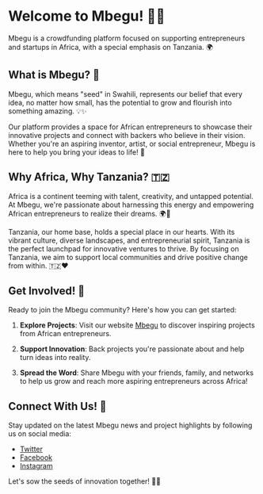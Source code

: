 # Welcome to Mbegu! 🌱🚀

Mbegu is a crowdfunding platform focused on supporting entrepreneurs and startups in Africa, with a special emphasis on Tanzania. 🌍

## What is Mbegu? 🌱

Mbegu, which means "seed" in Swahili, represents our belief that every idea, no matter how small, has the potential to grow and flourish into something amazing. 💡✨

Our platform provides a space for African entrepreneurs to showcase their innovative projects and connect with backers who believe in their vision. Whether you're an aspiring inventor, artist, or social entrepreneur, Mbegu is here to help you bring your ideas to life! 🌟

## Why Africa, Why Tanzania? 🇹🇿

Africa is a continent teeming with talent, creativity, and untapped potential. At Mbegu, we're passionate about harnessing this energy and empowering African entrepreneurs to realize their dreams. 🌍💼

Tanzania, our home base, holds a special place in our hearts. With its vibrant culture, diverse landscapes, and entrepreneurial spirit, Tanzania is the perfect launchpad for innovative ventures to thrive. By focusing on Tanzania, we aim to support local communities and drive positive change from within. 🇹🇿❤️

## Get Involved! 🤝

Ready to join the Mbegu community? Here's how you can get started:

1. **Explore Projects**: Visit our website [Mbegu](https://mbegu.africa) to discover inspiring projects from African entrepreneurs.

2. **Support Innovation**: Back projects you're passionate about and help turn ideas into reality.

3. **Spread the Word**: Share Mbegu with your friends, family, and networks to help us grow and reach more aspiring entrepreneurs across Africa!

## Connect With Us! 📲

Stay updated on the latest Mbegu news and project highlights by following us on social media:

- [Twitter](https://twitter.com/mbegu_africa)
- [Facebook](https://www.facebook.com/mbeguafrica)
- [Instagram](https://www.instagram.com/mbeguafrica)

Let's sow the seeds of innovation together! 🌱💫
